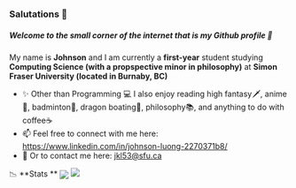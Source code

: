 ### Salutations 👋
##### Welcome to the small corner of the internet that is my Github profile 🤭

My name is **Johnson** and I am currently a **first-year** student studying **Computing Science (with a propspective minor in philosophy)** at **Simon Fraser University (located in Burnaby, BC)** 
- ✨ Other than Programming 💻 I also enjoy reading high fantasy🗡️, anime👺, badminton🏸, dragon boating🚣, philosophy📚, and anything to do with coffee☕
- 📫 Feel free to connect with me here: https://www.linkedin.com/in/johnson-luong-2270371b8/ 
- 📧 Or to contact me here: jkl53@sfu.ca

📉 **Stats **
<img align="center" src="https://github-readme-stats.vercel.app/api/?username=JohnsonL111&theme=tokyonight" />
<img src="https://github-readme-stats.vercel.app/api/top-langs/?username=JohnsonL111&theme=tokyonight&layout=compact" />

